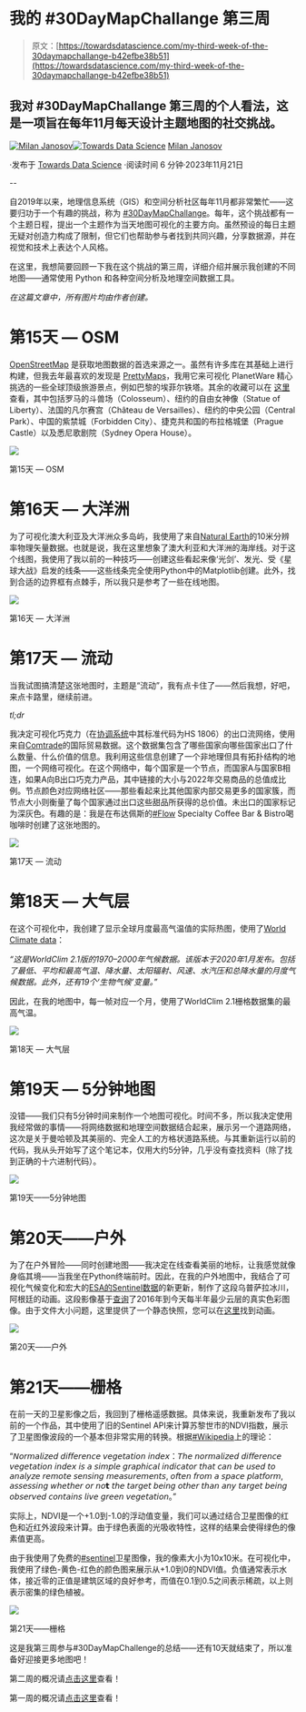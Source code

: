 # 我的 #30DayMapChallange 第三周

> 原文：[https://towardsdatascience.com/my-third-week-of-the-30daymapchallange-b42efbe38b51](https://towardsdatascience.com/my-third-week-of-the-30daymapchallange-b42efbe38b51)

## 我对 #30DayMapChallange 第三周的个人看法，这是一项旨在每年11月每天设计主题地图的社交挑战。

[](https://medium.com/@janosovm?source=post_page-----b42efbe38b51--------------------------------)[![Milan Janosov](../Images/77b62460041f66ec4585a81baef81a03.png)](https://medium.com/@janosovm?source=post_page-----b42efbe38b51--------------------------------)[](https://towardsdatascience.com/?source=post_page-----b42efbe38b51--------------------------------)[![Towards Data Science](../Images/a6ff2676ffcc0c7aad8aaf1d79379785.png)](https://towardsdatascience.com/?source=post_page-----b42efbe38b51--------------------------------) [Milan Janosov](https://medium.com/@janosovm?source=post_page-----b42efbe38b51--------------------------------)

·发布于 [Towards Data Science](https://towardsdatascience.com/?source=post_page-----b42efbe38b51--------------------------------) ·阅读时间 6 分钟·2023年11月21日

--

自2019年以来，地理信息系统（GIS）和空间分析社区每年11月都非常繁忙——这要归功于一个有趣的挑战，称为 [#30DayMapChallange](https://30daymapchallenge.com)。每年，这个挑战都有一个主题日程，提出一个主题作为当天地图可视化的主要方向。虽然预设的每日主题无疑对创造力构成了限制，但它们也帮助参与者找到共同兴趣，分享数据源，并在视觉和技术上表达个人风格。

在这里，我想简要回顾一下我在这个挑战的第三周，详细介绍并展示我创建的不同地图——通常使用 Python 和各种空间分析及地理空间数据工具。

*在这篇文章中，所有图片均由作者创建。*

# 第15天 — OSM

[OpenStreetMap](http://openstreetmap.org/) 是获取地图数据的首选来源之一。虽然有许多库在其基础上进行构建，但我去年最喜欢的发现是 [PrettyMaps](https://github.com/marceloprates/prettymaps)，我用它来可视化 PlanetWare 精心挑选的一些全球顶级旅游景点，例如巴黎的埃菲尔铁塔。其余的收藏可以在 [这里](https://www.linkedin.com/posts/milan-janosov_30daymapchallenge-gis-datascience-activity-7130469529968685057-WZTq?utm_source=share&utm_medium=member_ios) 查看，其中包括罗马的斗兽场（Colosseum）、纽约的自由女神像（Statue of Liberty）、法国的凡尔赛宫（Château de Versailles）、纽约的中央公园（Central Park）、中国的紫禁城（Forbidden City）、捷克共和国的布拉格城堡（Prague Castle）以及悉尼歌剧院（Sydney Opera House）。

![](../Images/e2da4b9c261cd07406bda47833f89825.png)

第15天 — OSM

# 第16天 — 大洋洲

为了可视化澳大利亚及大洋洲众多岛屿，我使用了来自[Natural Earth](https://www.naturalearthdata.com/downloads/10m-physical-vectors/)的10米分辨率物理矢量数据。也就是说，我在这里想象了澳大利亚和大洋洲的海岸线。对于这个线图，我使用了我以前的一种技巧——创建这些看起来像‘光剑’、发光、受《星球大战》启发的线条——这些线条完全使用Python中的Matplotlib创建。此外，找到合适的边界框有点棘手，所以我只是参考了一些在线地图。

![](../Images/19aa99a461787317b4a1d9a688fa12b4.png)

第16天 — 大洋洲

# 第17天 — 流动

当我试图搞清楚这张地图时，主题是“流动”，我有点卡住了——然后我想，好吧，来点卡路里，继续前进。

*tl;dr*

我决定可视化巧克力（在[协调系统](https://www.trade.gov/harmonized-system-hs-codes)中其标准代码为HS 1806）的出口流网络，使用来自[Comtrade](https://comtradeplus.un.org/TradeFlow)的国际贸易数据。这个数据集包含了哪些国家向哪些国家出口了什么数量、什么价值的信息。我利用这些信息创建了一个非地理但具有拓扑结构的地图，一个网络可视化。在这个网络中，每个国家是一个节点，而国家A与国家B相连，如果A向B出口巧克力产品，其中链接的大小与2022年交易商品的总值成比例。节点颜色对应网络社区——那些看起来比其他国家内部交易更多的国家簇，而节点大小则衡量了每个国家通过出口这些甜品所获得的总价值。未出口的国家标记为深灰色。有趣的是：我是在布达佩斯的[#Flow](https://www.linkedin.com/feed/hashtag/?keywords=%23Flow) Specialty Coffee Bar & Bistro喝咖啡时创建了这张地图的。

![](../Images/cab096bbcdd92773fb917d0ffed09df1.png)

第17天 — 流动

# 第18天 — 大气层

在这个可视化中，我创建了显示全球月度最高气温值的实际热图，使用了[World Climate data](https://www.worldclim.org/data/worldclim21.html)：

*“这是WorldClim 2.1版的1970–2000年气候数据。该版本于2020年1月发布。包括了最低、平均和最高气温、降水量、太阳辐射、风速、水汽压和总降水量的月度气候数据。此外，还有19个‘生物气候’变量。”*

因此，在我的地图中，每一帧对应一个月，使用了WorldClim 2.1栅格数据集的最高气温。

![](../Images/e40448ecb6135d2e70688b0734f005b4.png)

第18天 — 大气层

# 第19天 — 5分钟地图

没错——我们只有5分钟时间来制作一个地图可视化。时间不多，所以我决定使用我经常做的事情——将网络数据和地理空间数据结合起来，展示另一个道路网络，这次是关于曼哈顿及其美丽的、完全人工的方格状道路系统。与其重新运行以前的代码，我从头开始写了这个笔记本，仅用大约5分钟，几乎没有查找资料（除了找到正确的十六进制代码）。

![](../Images/526368288cd9eb312d7506d1311aa2e5.png)

第19天——5分钟地图

# 第20天——户外

为了在户外冒险——同时创建地图——我决定在线查看美丽的地标，让我感觉就像身临其境——当我坐在Python终端前时。因此，在我的户外地图中，我结合了可视化气候变化和宏大的[ESA的Sentinel数据](https://services.sentinel-hub.com/oauth/password/resetTrigger)的新更新，制作了这段乌普萨拉冰川，阿根廷的动画。这段影像基于[查询](https://github.com/sentinel-hub/sentinelhub-py/blob/master/examples/process_request.ipynb)了2016年到今天每半年最少云层的真实色彩图像。由于文件大小问题，这里提供了一个静态快照，您可以在[这里](https://www.linkedin.com/posts/milan-janosov_30daymapchallenge-gis-datascience-activity-7132287456304906240-uUy8?utm_source=share&utm_medium=member_ios)找到动画。

![](../Images/905314dae38243baee97d181a057b2b7.png)

第20天——户外

# 第21天——栅格

在前一天的卫星影像之后，我回到了栅格遥感数据。具体来说，我重新发布了我以前的一个作品，其中使用了旧的Sentinel API来计算苏黎世市的NDVI指数，展示了卫星图像波段的一个基本但非常实用的转换。根据[#Wikipedia](https://www.linkedin.com/feed/hashtag/?keywords=%23Wikipedia)上的理论：

“𝘕𝘰𝘳𝘮𝘢𝘭𝘪𝘻𝘦𝘥 𝘥𝘪𝘧𝘧𝘦𝘳𝘦𝘯𝘤𝘦 𝘷𝘦𝘨𝘦𝘵𝘢𝘵𝘪𝘰𝘯 𝘪𝘯𝘥𝘦𝘹：𝘛𝘩𝘦 𝘯𝘰𝘳𝘮𝘢𝘭𝘪𝘻𝘦𝘥 𝘥𝘪𝘧𝘧𝘦𝘳𝘦𝘯𝘤𝘦 𝘷𝘦𝘨𝘦𝘵𝘢𝘵𝘪𝘰𝘯 𝘪𝘯𝘥𝘦𝘹 𝘪𝘴 𝘢 𝘴𝘪𝘮𝘱𝘭𝘦 𝘨𝘳𝘢𝘱𝘩𝘪𝘤𝘢𝘭 𝘪𝘯𝘥𝘪𝘤𝘢𝘵𝘰𝘳 𝘵𝘩𝘢𝘵 𝘤𝘢𝘯 𝘣𝘦 𝘶𝘴𝘦𝘥 𝘵𝘰 𝘢𝘯𝘢𝘭𝘺𝘻𝘦 𝘳𝘦𝘮𝘰𝘵𝘦 𝘴𝘦𝘯𝘴𝘪𝘯𝘨 𝘮𝘦𝘢𝘴𝘶𝘳𝘦𝘮𝘦𝘯𝘵𝘴, 𝘰𝘧𝘵𝘦𝘯 𝘧𝘳𝘰𝘮 𝘢 𝘴𝘱𝘢𝘤𝘦 𝘱𝘭𝘢𝘵𝘧𝘰𝘳𝘮, 𝘢𝘴𝘴𝘦𝘴𝘴𝘪𝘯𝘨 𝘸𝘩𝘦𝘵𝘩𝘦𝘳 𝘰𝘳 𝘯𝘰𝘁 𝘵𝘩𝘦 𝘵𝘢𝘳𝘨𝘦𝘵 𝘣𝘦𝘪𝘯𝘨 𝘰𝘵𝘩𝘦𝘳 𝘵𝘩𝘢𝘯 𝘢𝘯𝘺 𝘵𝘢𝘳𝘨𝘦𝘵 𝘣𝘦𝘪𝘯𝘨 𝘰𝘣𝘴𝘦𝘳𝘷𝘦𝘥 𝘤𝘰𝘯𝘵𝘢𝘪𝘯𝘴 𝘭𝘪𝘷𝘦 𝘨𝘳𝘦𝘦𝘯 𝘷𝘦𝘨𝘦𝘵𝘢𝘵𝘪𝘰𝘯。”

实际上，NDVI是一个+1.0到-1.0的浮动值变量，我们可以通过结合卫星图像的红色和近红外波段来计算。由于绿色表面的光吸收特性，这样的结果会使得绿色的像素值更高。

由于我使用了免费的[#sentinel](https://www.linkedin.com/feed/hashtag/?keywords=%23sentinel)卫星图像，我的像素大小为10x10米。在可视化中，我使用了绿色-黄色-红色的颜色图来展示从+1.0到0的NDVI值。负值通常表示水体，接近零的正值是建筑区域的良好参考，而值在0.1到0.5之间表示稀疏，以上则表示密集的绿色植被。

![](../Images/bb141ef18b9e8cc8f1441314b3a4524a.png)

第21天——栅格

这是我第三周参与#30DayMapChallenge的总结——还有10天就结束了，所以准备好迎接更多地图吧！

第二周的概况请[点击这里](https://medium.com/p/11fbab10cae6)查看！

第一周的概况请[点击这里](/my-first-week-of-the-30daymapchallange-1bef0646c88e)查看！
